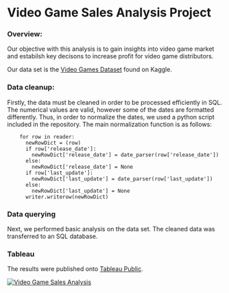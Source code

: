 # Video Game Sales Analysis Project

### Overview:

Our objective with this analysis is to gain insights into video game market and estabilsh key decisons to increase profit for video game distributors.

Our data set is the [Video Games Dataset](https://www.kaggle.com/datasets/ujjwalaggarwal402/video-games-dataset) found on Kaggle.



### Data cleanup:

Firstly, the data must be cleaned in order to be processed efficiently in SQL. The numerical values are valid, however some of the dates are formatted differently. Thus, in order to normalize the dates, we used a python script included in the repository. The main normalization function is as follows:

```
    for row in reader:
      newRowDict = (row)
      if row['release_date']:
        newRowDict['release_date'] = date_parser(row['release_date'])
      else:
        newRowDict['release_date'] = None
      if row['last_update']:
        newRowDict['last_update'] = date_parser(row['last_update'])
      else:
        newRowDict['last_update'] = None
      writer.writerow(newRowDict)
```


### Data querying

Next, we performed basic analysis on the data set. The cleaned data was transferred to an SQL database.


### Tableau

The results were published onto [Tableau Public](https://public.tableau.com/app/profile/manfred.tan/viz/VideoGameSalesAnalysis_17225403248090/VideoGameSalesAnalysis).

<div class='tableauPlaceholder' id='viz1722579427858' style='position: relative'><noscript><a href='#'><img alt='Video Game Sales Analysis ' src='https:&#47;&#47;public.tableau.com&#47;static&#47;images&#47;Vi&#47;VideoGameSalesAnalysis_17225403248090&#47;VideoGameSalesAnalysis&#47;1_rss.png' style='border: none' /></a></noscript><object class='tableauViz'  style='display:none;'><param name='host_url' value='https%3A%2F%2Fpublic.tableau.com%2F' /> <param name='embed_code_version' value='3' /> <param name='site_root' value='' /><param name='name' value='VideoGameSalesAnalysis_17225403248090&#47;VideoGameSalesAnalysis' /><param name='tabs' value='no' /><param name='toolbar' value='yes' /><param name='static_image' value='https:&#47;&#47;public.tableau.com&#47;static&#47;images&#47;Vi&#47;VideoGameSalesAnalysis_17225403248090&#47;VideoGameSalesAnalysis&#47;1.png' /> <param name='animate_transition' value='yes' /><param name='display_static_image' value='yes' /><param name='display_spinner' value='yes' /><param name='display_overlay' value='yes' /><param name='display_count' value='yes' /><param name='language' value='en-US' /></object></div>
